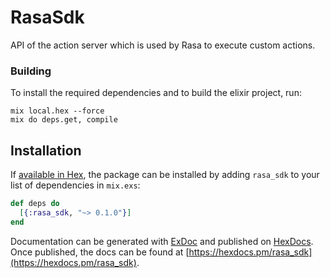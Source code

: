 # RasaSdk

API of the action server which is used by Rasa to execute custom actions.

### Building

To install the required dependencies and to build the elixir project, run:
```
mix local.hex --force
mix do deps.get, compile
```

## Installation

If [available in Hex](https://hex.pm/docs/publish), the package can be installed
by adding `rasa_sdk` to your list of dependencies in `mix.exs`:

```elixir
def deps do
  [{:rasa_sdk, "~> 0.1.0"}]
end
```

Documentation can be generated with [ExDoc](https://github.com/elixir-lang/ex_doc)
and published on [HexDocs](https://hexdocs.pm). Once published, the docs can
be found at [https://hexdocs.pm/rasa_sdk](https://hexdocs.pm/rasa_sdk).
